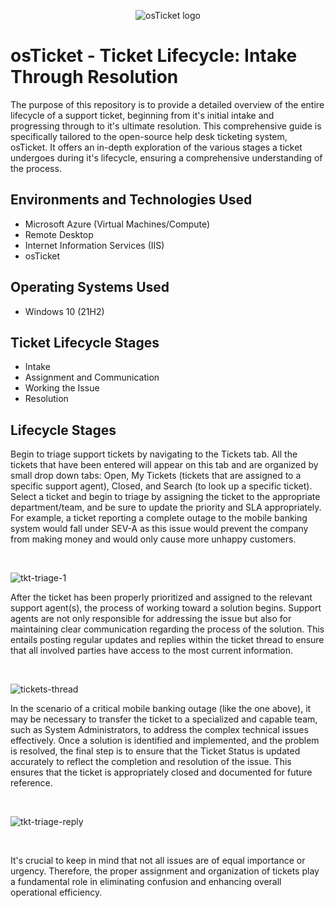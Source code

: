 <p align="center">
<img src="https://i.imgur.com/Clzj7Xs.png" alt="osTicket logo"/>
</p>

<h1>osTicket - Ticket Lifecycle: Intake Through Resolution</h1>
The purpose of this repository is to provide a detailed overview of the entire lifecycle of a support ticket, beginning from it's initial intake and progressing through to it's ultimate resolution. This comprehensive guide is specifically tailored to the open-source help desk ticketing system, osTicket. It offers an in-depth exploration of the various stages a ticket undergoes during it's lifecycle, ensuring a comprehensive understanding of the process.<br />

<h2>Environments and Technologies Used</h2>

- Microsoft Azure (Virtual Machines/Compute)
- Remote Desktop
- Internet Information Services (IIS)
- osTicket

<h2>Operating Systems Used </h2>

- Windows 10</b> (21H2)

<h2>Ticket Lifecycle Stages</h2>

- Intake
- Assignment and Communication
- Working the Issue
- Resolution

<h2>Lifecycle Stages</h2>

<p>
Begin to triage support tickets by navigating to the Tickets tab. All the tickets that have been entered will appear on this tab and are organized by small drop down tabs: Open, My Tickets (tickets that are assigned to a specific support agent), Closed, and Search (to look up a specific ticket). Select a ticket and begin to triage by assigning the ticket to the appropriate department/team, and be sure to update the priority and SLA appropriately. For example, a ticket reporting a complete outage to the mobile banking system would fall under SEV-A as this issue would prevent the company from making money and would only cause more unhappy customers.
</p>
<br />

![tkt-triage-1](https://github.com/NicholasLudwig/ticket-lifecycle/assets/104456331/2d3d1d66-0da9-4899-b28f-ef34c65387a2)

<p>
After the ticket has been properly prioritized and assigned to the relevant support agent(s), the process of working toward a solution begins. Support agents are not only responsible for addressing the issue but also for maintaining clear communication regarding the process of the solution. This entails posting regular updates and replies within the ticket thread to ensure that all involved parties have access to the most current information.
</p>
<br />

![tickets-thread](https://github.com/NicholasLudwig/ticket-lifecycle/assets/104456331/65753649-11e0-4463-b571-60591b1ba833)

<p>
In the scenario of a critical mobile banking outage (like the one above), it may be necessary to transfer the ticket to a specialized and capable team, such as System Administrators, to address the complex technical issues effectively. Once a solution is identified and implemented, and the problem is resolved, the final step is to ensure that the Ticket Status is updated accurately to reflect the completion and resolution of the issue. This ensures that the ticket is appropriately closed and documented for future reference.
</p>
<br />

![tkt-triage-reply](https://github.com/NicholasLudwig/ticket-lifecycle/assets/104456331/7ece262f-b1c7-4e08-8f25-914c6c8617bc)

<br />
<p>
It's crucial to keep in mind that not all issues are of equal importance or urgency. Therefore, the proper assignment and organization of tickets play a fundamental role in eliminating confusion and enhancing overall operational efficiency.
</p>
<br />
